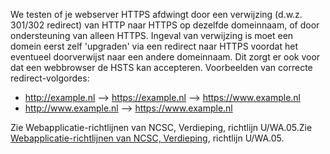 We testen of je webserver HTTPS afdwingt door een verwijzing (d.w.z. 301/302 redirect) van HTTP naar HTTPS op dezelfde domeinnaam, of door ondersteuning van alleen HTTPS. Ingeval van verwijzing is moet een domein eerst zelf 'upgraden' via een redirect naar HTTPS voordat het  eventueel doorverwijst naar een andere domeinnaam. Dit zorgt er ook voor dat een webbrowser de HSTS kan accepteren. Voorbeelden van correcte redirect-volgordes:

* http://example.nl --> https://example.nl --> https://www.example.nl 
* http://www.example.nl --> https://www.example.nl

Zie Webapplicatie-richtlijnen van NCSC, Verdieping, richtlijn U/WA.05.Zie [Webapplicatie-richtlijnen van NCSC, Verdieping](https://www.ncsc.nl/actueel/whitepapers/ict-beveiligingsrichtlijnen-voor-webapplicaties.html), richtlijn U/WA.05.
